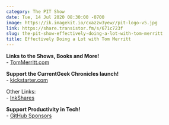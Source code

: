 ```yaml
---
category: The PIT Show
date: Tue, 14 Jul 2020 08:30:00 -0700
image: https://ik.imagekit.io/cxazzw3yew//pit-logo-v5.jpg
link: https://share.transistor.fm/s/671c723f
slug: the-pit-show-effectively-doing-a-lot-with-tom-merritt
title: Effectively Doing a Lot with Tom Merritt
---
```


<p><strong>Links to the Shows, Books and More!</strong><br />- <a href="https://tommerritt.com">TomMerritt.com</a></p><p><strong>Support the CurrentGeek Chronicles launch!</strong><br />- <a href="https://www.kickstarter.com/projects/rockrunners/current-geek-chronicles?ref=nav_search&amp;result=project&amp;term=Current%20Geek%20">kickstarter.com</a></p><p>Other Links:<br />- <a href="https://www.inkshares.com/">InkShares</a></p><p><strong>Support Productivity in Tech!<br /></strong>- <a href="https://github.com/sponsors/kjaymiller">GitHub Sponsors</a></p>
